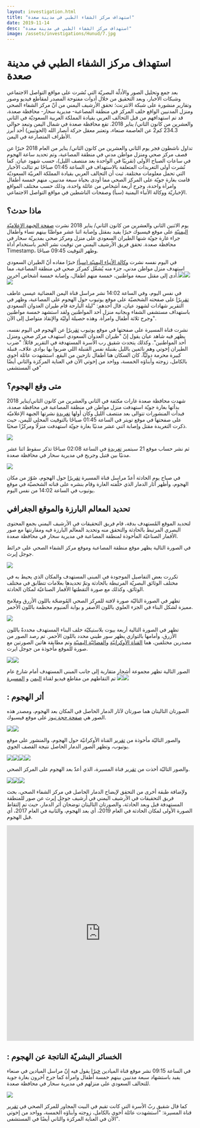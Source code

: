 ```yaml
---
layout: investigation.html
title: "استهداف مركز الشفاء الطبي في مدينة صعدة"
date: 2019-11-14
desc: "استهداف مركز الشفاء الطبي في مدينة صعدة"
image: /assets/investigations/Hunud/7.jpg
---
```


# استهداف مركز الشفاء الطبي في مدينة صعدة

بعد جمع وتحليل الصور والأدلّة البصريّة التي نُشرت على مواقع التواصل الاجتماعي وشبكات الأخبار، وبعد التحقيق من خلال أدوات مفتوحة المصدر لمقاطع فيديو وصور وتقارير منشورة على شبكة الانترنت؛ تحقق الأرشيف اليمني من أنّ مركز الشفاء الصحي ومنزل المدنيين الواقع خلف المركز في منطقة المصاعبة- مديرية سحار- محافظة صعدة، قد تم استهدافهم من قبل التحالف العربي بقيادة المملكة العربية السعوديّة في الثاني والعشرين من كانون الثاني/ يناير 2018. تقع محافظة صعدة في شمال اليمن وتبعد حوالي 234.3 كم2 عن العاصمة صنعاء، وتعتبر معقل حركة أنصار الله (الحوثيين) أحد أبرز الأطراف المتصارعة في اليمن.



تداول ناشطون فجر يوم الثاني والعشرين من كانون الثاني/ يناير من العام 2018 خبرًا عن قصف مركز صحي ومنزل مواطن مدني في منطقة المصاعبة، وتم تحديد ساعة الهجوم في ساعات الصباح الأولى (تقريبًا في الواحدة بعد منتصف الليل)، حسب شهود عيان. كما نُشرت أولى التغريدات المتعلقة بالاستهداف في الساعة 01:45 صباحًا تم تتالت الأخبار التي تحمل معلومات مختلفة. ثبت أن التحالف العربي بقيادة المملكة العربيّة السعوديّة قامت بغارة جويّة على المركز الصحي مما أودى بحياة سبعة مدنيين، منهم خمسة أطفال وامرأة واحدة، وجرح أربعة أشخاص من عائلة واحدة، وذلك حسب مختلف المواقع الإخباريّة ووكالة الأنباء اليمنية (سبأ) وصفحات الناشطين في مواقع التواصل الاجتماعي.



## ماذا حدث؟

يوم الاثنين الثاني والعشرين من كانون الثاني/ يناير 2018 نشرت [صفحة الجبهة الإعلاميّة اليمنيّة](https://www.facebook.com/aljabhahnews/) على موقع فيسبوك خبرًا يفيد بمقتل وإصابة اثنا عشر مواطنًا بينهم نساء وأطفال جراء غارة جويّة شنها الطيران السعودي على منزل ومركز صحي بمديريّة سحار في محافظة صعدة. تحقق فريق الأرشيف اليمني من توقيت نشر الخبر باستخدام أداة Timestamp، وظهر التوقيت 09:45 صباحًا.

في اليوم نفسه نشرت [وكالة الأنباء اليمنيّة (سبأ)](http://sabanew.net) خبرًا مفاده أنّ الطيران السعودي استهدف منزل مواطن مدني، جزء منه يُشغّل كمركز صحي في منطقة المصاعبة، مما أدى إلى مقتل سبعة مواطنين، خمسة منهم أطفال، وإصابة خمسة أشخاص آخرين.![](https://lh3.googleusercontent.com/QrIkoVu4TAF5neydHb96qYJQ58qqURS8XRp7-KP2ySUmrPzJ2QEBRiF1bptkVCcnccR8rb--snkVRKaTUzbaCmwCf2C8QguEuLWKXifhhpsmvYqMOjuvt5sIzswr7VcfYsCEymHS)![](https://lh3.googleusercontent.com/qY9lf9t_wk_FrR4vs8vTtJOrDMcUPKQX2tH9I4xCxkqp_2LVam3J6SC3SCDPfMDzTBKzyvsoAnM_9ROwG9LpKQxQGDRjpOQidJQHu0pczB5hIJLqnHbIr-PbF-B1ZRtpVtz2vH-v)![](https://lh5.googleusercontent.com/ZGsN-iQSPML95I9sIaEBvTIQxHMK8yE33Ny8B_UU4bp1P7zsNGzezRsPC4xYyPLy4pY_ft8YoWI6hcrbNLs1543W0d4Hhn-HrypaPA3wHnQfeImLbCIgkZKLq2bWfbdOHFlxhOtN)

في نفس اليوم، وفي الساعة 14:02 نشر مراسل قناة اليمن الفضائية عيسى عاطف [تقريرًا](https://youtu.be/PfbTP5MVGpg) على صفحته الشخصيّة على موقع يوتيوب حول الهجوم على المصاعبة، وظهر في التقرير شهادات لشهود عيان، قال أحدهم: "ليلة البارحة قام طيران العدوان السعودي باستهداف مستشفى الشفاء وبجانبه منزل أحد المواطنين ولقد استشهد خمسة مواطنين وجرح ثلاثة أطفال وامرأة. وهذه حصيلة أوليّة والإنقاذ متواصل إلى الآن".



نشرت قناة المسيرة على صفحتها في موقع يوتيوب [تقريرًا](https://www.youtube.com/watch?v=yr2aLZT7KOg) عن الهجوم في اليوم نفسه، يظهر فيه شاهد عيان يقول إنّ "طيران العدوان السعودي استهدف مركز صحي ومنزل أحد المواطنين". وكذلك يتحدث شقيق رب الأسرة المستهدفة في التقرير قائلاً: "ضرب الطيران إخوتي وهم نائمين بالليل بقنبلة نفس القنبلة اللي ضربوا بها بوادي علاف، قنبلة كبيرة محرمة دوليًّآ، كان السكان هنا أطفال نازحين من البقع. استشهدت عائلة أخوي بالكامل، زوجته وأبناؤه الخمسة، وواحد من إخوتي الآن في العناية المركزة والثاني أيضًا في المستشفى"



## متى وقع الهجوم؟

شهدت محافظة صعدة غارات مكثفة في الثاني والعشرين من كانون الثاني/يناير 2018 بدأتها بغارة جويّة استهدفت منزل مواطن في منطقة المصاعبة في محافظة صعدة، فبدأت المنشورات تتوالى بعد منتصف الليل وكان أولها [تغريدة](https://twitter.com/Aljabhahnews/status/955375976241946624?s=20) نشرتها الجبهة الإعلاميّة على صفحتها في موقع تويتر في الساعة 01:45 صباحًا بالتوقيت المحلي لليمن، حيث ذكرت التغريدة مقتل وإصابة اثني عشر مدنيًا بغارة جويّة استهدفت منزلًا ومركزًا صحيًا.




![](https://lh4.googleusercontent.com/BLxJI68sPFRXywLdZMIvKJH9T7LHaTa9Rbitm6jBxmAMGP5xVH7vtcnCxaS2q1VBv0Rf1XgV1cykbbqzR5LuhdDvPAqGrLDXNr4wT1C6n_0f-_mHk-I4DReUVmHo9a7I6_rwvBxq)




ثم نشر حساب موقع 21 سبتمبر [تغريدة](https://twitter.com/21septCom/status/955381646064279552?s=20) في الساعة 02:08 صباحًا تذكر سقوط اثنا عشر مدنيًا بين قتيل وجريح في مديرية سحار في محافظة صعدة.





![](https://lh4.googleusercontent.com/HbMhApno_02i_rk7ZC92D8WwBOXWbApkDSZ26j3XQgmhKrk8MsbAGrU0PgeoLQWZUJ1v1GzYTmWK_yAeJFGic4WU0KquMTGuOr7ASxaIPib2tIEnXuuTYVbai0w1bQJ6XcR0feVS)

في صباح يوم الحادثة أعدّ مراسل قناة المسيرة [تقريرًا](https://www.youtube.com/watch?v=PfbTP5MVGpg&feature=youtu.be) حول الهجوم، صُوّرَ من مكان الهجوم، وأظهر آثار الدمار الذي خلّفته الغارة وقام بنشره على قناته الشخصيّة في موقع يوتيوب في الساعة 14:02 من نفس اليوم.



## تحديد المعالم البارزة والموقع الجغرافي

لتحديد الموقع المُستهدف بدقة، قام فريق التحقيقات في الأرشيف اليمني بجمع المحتوى البصري المرتبط بالحادثة والتحقق منه وتحديد المعالم البارزة فيه ومقارنتها مع صور الأقمار الصناعيّة المأخوذة لمنطقة المصاعبة في مديرية سحار في محافظة صعدة.



في الصورة التالية يظهر موقع منطقة المصاعبة وموقع مركز الشفاء الصحي على خرائط جوجل إيرث.

![](https://lh3.googleusercontent.com/I0e2KON09PgnplbyilQwItBP1B0sOUCerIrmbKfWvv-yaFIfAGfjfDMvVFN4kMO9146jNkcbAqGZMixlb_Ed7zzMvMXzGYa53Y_BAt6F7Udnn5ESYLFNpjwis5bMo0Fg_GzQyTMH)



تكررت بعض التفاصيل الموجودة في المبنى المستهدف والمكان الذي يحيط به في مختلف الوثائق البصريّة المرتبطة بالحادثة وتمّ تحديدها بعلامات تتطابق في مختلف الوثائق، وكذلك مع صورة التقطتها الأقمار الصناعيّة لمكان الحادثة.

تظهر في الصورة التاليّة صورة لافتة للمركز الصحي المُوضحّة باللون الأزرق وملامح مميزة لشكل البناء في الجزء العلوي باللون الأصفر و بوابة ألمنيوم محطمة باللون الأحمر.

![](https://lh6.googleusercontent.com/atcU2yUHKzl8-W73aTebL3ZwQOTkfyKYLyc5EZOVSemZie6-y0L2Dupq9VtqUP1VwfD9mnkouTOZfDxUk0GcJn5rPvCOpDH_yMaUMryJDL-DVkackJ5v4UA1qBdu7eaOMSZnSqqc)

تظهر في الصورة التالية أربعة بيوت بلاستيكيّة خلف البناء المستهدف محددةً باللون الأزرق، وأمامها بالتوازي يظهر سور طيني محدد باللون الأحمر. تم رصد الصور من مصدرين مختلفين، هما [القناة الأوكرانيّة](https://www.youtube.com/watch?v=QEcdhsi4Nlk&feature=youtu.be) و[الفضائيّة اليمنيّة](https://www.youtube.com/watch?v=PfbTP5MVGpg&feature=youtu.be) وتم مطابقة هاتين الصورتين مع صورة للموقع مأخوذة من جوجل ايرث.

![](https://lh5.googleusercontent.com/40B03C6JWHkRLJWlnFdaHxgU-nF3CGjYQDoUXgGursZGQx-5faxMMBri2wsMLxmoxG-AKnXK5hmtZJ3nMJcPTHsPKPi_7rXE6k0_enHzwEEQhkTbjqTPz9rE5uz-DxBH0fxrnWtK)![](https://lh3.googleusercontent.com/WpmK7l67uaLMau3vJFBDAwO9mLrgcDKs7LxHYB3-12gvMz6WetjIRmLaTNLeI2m73kXQTLOzHfSRDQzsws3lCO8_4OfziamkL0yPtALIMiT171_NWufWJilvhDsLj9H-l9oHpca9)



الصور التالية تظهر مجموعة أشجار متقاربة إلى جانب المبنى المستهدف أمام شارع عام تم التقاطهم من مقاطع فيديو لقناة [اليمن](https://www.youtube.com/watch?v=PfbTP5MVGpg&feature=youtu.be) و [المسيرة](https://www.youtube.com/watch?v=yr2aLZT7KOg)  ![](https://lh6.googleusercontent.com/j7xZUlX3EEoq7a-FUiWwdjV9fscy-_egpeBYyZti2GbC6HDPzcR5kpVY_Tfl7wVhIgUcCkvJ_WdFWorki3tyGd7oxfvBzH21SDVraZTfPDRtumJIZ2hNgMmoQKXk2YfSkH_Cm6bu)![](https://lh5.googleusercontent.com/cdu3vwSPgnD97ABdKTb2qpIp6MNZUKad7RrN8T_CR_FHeSAb9bLanAiNFNP-UH4kQmKDiZr4qsRUBgX2vaYfaG_575r-hqdPg0BuTMFncHAWxbNj9BJRK_-IzUkdwYNgwY7cCSlO)











## : أثر الهجوم

الصورتان التاليتان هما صورتان لآثار الدمار الحاصل في المكان بعد الهجوم، ومصدر هذه الصور هي [صفحة حجة نيوز](https://www.facebook.com/hajjahnewss/photos/pcb.956414654507670/956413934507742/?type=3&theater) على موقع فيسبوك.


![](https://lh6.googleusercontent.com/fjpG5t0B8F9o7SSYMVHLvw09Ao5oe3sUyQ8RSLZLxwO54dog2xZc3f-5o5_w8r01NWkZtNHOwBZyG82dfoAF4EPr6uUbGtLvzDEKoTG6GZMACWokRQwbBJu4WxaWlC8RBbQav94U)![](https://lh4.googleusercontent.com/b_1V2pTtH7DP9YWVCTioH74sdm9ut-naX1wPDN52zX2Gm9tTlT89SyRNfZIpYc-oyxItqpL4MzZ0slr028osSSZs0qwu0dpyiabbwCzo9X8_QKZlhIIl1J5GwFGTQHP1RPSJe5AG)

والصور التاليّة مأخوذة من [تقرير](https://www.youtube.com/watch?v=QEcdhsi4Nlk&feature=youtu.be) القناة الأوكرانيّة حول الهجوم، والمنشور على موقع يوتيوب، وتظهر الصور الدمار الحاصل نتيجة القصف الجوي.



![](https://lh5.googleusercontent.com/4nDPzBk0pNBFKE3zjs33_O2Olk0GkfM_lpvCUYLveJyMO4K5cYkOl_JB55DSgTjlwYujPrIgNIqKuL0bQdD8wltj7gTnrfzIlNKm9ruK3kJMPuinm6LKhjapUMAXakdFDSkV9XX1)![](https://lh3.googleusercontent.com/CDWKY8AgdY2WcgLFbEqri3EWApDPF90nMCu8Ya0fYhzAzzJbSuEu3Uxjz-XDmJyo0n2nlfsEtAmmsTDnx8LJwwN2zFJvLhCWdVJG0TiLBK_pBSDMqgpKkuf9ZYLBzcxWu85jKkyG)![](https://lh3.googleusercontent.com/H5i5qC16k1LELWTsi0ahD3xvA6DQ_wdImikuec2PaAeKp2DJ1P5HyM16dc0tcDKSKqwV38TjdLv6rybzgVynmhrXicZDFS9ftHb5pGRK9oiu1lfhAgEgU5NlYsbfc_RgwEeb0f8S)![](https://lh4.googleusercontent.com/2mP-Q20x7u_jcwHw5i7v0ho373E2n1Iu8-HkoFPLB0aVowM4ddx0nyKt1dqa9G94GJQvkhLWYmLQmEzaJoJS_9vFudR-nRxzqbQNp1uL0v5cRV4BVzTwUa5aGHrDYxeTnB8IsgCr)

والصور التاليّة أخذت من [تقرير](https://www.youtube.com/watch?v=yr2aLZT7KOg) قناة المسيرة، الذي أعدّ بعد الهجوم على المركز الصحي.



![](https://lh3.googleusercontent.com/aeeACSSYRu6nb091Oz6qePKYne9Ubm5SAai4wrftoVnesenJaRD10YvZvgAE7g8utUcBwlu9yDTCfAO_RNq4NhA7a_H7ZlokVUJOhWq9umWa3rL7G4ol77HDzLdcP6f-LuF1zsGI)![](https://lh6.googleusercontent.com/ZmBCedODgijQrYuFUS9N7dz7CVP0JJdDFUyy8i002gX4zIkaUQGKDa1DWyraMa4lSFPM6bUiQ57cCrXpffdKFiWs5Q8lEYN0A7lv1168dNG5NxCgb3gv8-Wvg7X3LhryYWCSdNyO)![](https://lh3.googleusercontent.com/G0B1fSHemtAncYFwv-ltoNhx9UtDCB8W6qfSXgpngDHWvIrP_U_iSvMDxSuO6kXJvSuOmnVF0XwhuWHIrOCYPo_MZ5hjSO_i0b26xkWieUzJm7JpTvr7lKRyD5n8iKi5mr-LuEco)

ولإضافة طبقة أخرى من التحقق لإيضاح الدمار الحاصل في مركز الشفاء الصحي، بحث فريق التحقيقات في الأرشيف اليمني في أرشيف جوجل إيرث عن صور للمنطقة المستهدفة قبل وبعد الحادثة، والصورتان التاليتان توضحان أثر الدمار، حيث تم إلتقاط الصورة الأولى لمكان الحادثة في العام 2019، أي بعد الهجوم، والثانية في العام 2017، أي قبل الهجوم.


<iframe frameborder="0" class="juxtapose" width="100%" height="580" src="https://cdn.knightlab.com/libs/juxtapose/latest/embed/index.html?uid=8b09d53a-0646-11ea-b9b8-0edaf8f81e27"></iframe>


## : الخسائر البشريّة الناتجة عن الهجوم

في الساعة 09:15 نشر موقع قناة الميادين [خبرًا](http://www.almayadeen.net/news/politics/854320/%D8%B4%D9%87%D8%AF%D8%A7%D8%A1-%D9%88%D8%AC%D8%B1%D8%AD%D9%89-%D8%A8%D8%BA%D8%A7%D8%B1%D8%A7%D8%AA-%D9%84%D9%84%D8%AA%D8%AD%D8%A7%D9%84%D9%81-%D8%A7%D9%84%D8%B3%D8%B9%D9%88%D8%AF%D9%8A-%D8%B9%D9%84%D9%89-%D8%B5%D8%B9%D8%AF%D8%A9-%D8%B4%D9%85%D8%A7%D9%84-%D8%A7%D9%84%D9%8A%D9%85%D9%86) يقول فيه إنّ مراسل الميادين في صنعاء يفيد باستشهاد سبعة مدنيين بينهم خمسة أطفال وامرأة كما جرح آخرون بغارة جوية للتحالف السعودي على منزلهم في مديرية سحار في محافظة صعدة.


![](https://lh6.googleusercontent.com/KlPr4gi4suGPn0ZmQN6UpmilWu0veJQIwUrr_043sxP5ePS16cZt8X3eOsE2VNjkryQ6422lc1duQOCBykeNCly3-XVyz7Lp0FNkVGhdb0FIfvubCzHTsd_UMrVk_DfXAc4llDwn)

كما قال شقيق ربّ الأسرة التي كانت تقيم في البيت المجاور للمركز الصحي في [تقرير](https://www.youtube.com/watch?v=yr2aLZT7KOg) قناة المسيرة: "استشهدت عائلة أخوي بالكامل، زوجته وأبناؤه الخمسة، وواحد من إخوتي الآن في العناية المركزة والثاني أيضًا في المستشفى".
